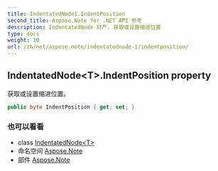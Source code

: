 ```yaml
---
title: IndentatedNode1.IndentPosition
second_title: Aspose.Note for .NET API 参考
description: IndentatedNode 财产. 获取或设置缩进位置
type: docs
weight: 10
url: /zh/net/aspose.note/indentatednode-1/indentposition/
---
```

## IndentatedNode&lt;T&gt;.IndentPosition property

获取或设置缩进位置。

```csharp
public byte IndentPosition { get; set; }
```

### 也可以看看

* class [IndentatedNode&lt;T&gt;](../)
* 命名空间 [Aspose.Note](../../indentatednode-1/)
* 部件 [Aspose.Note](../../../)


